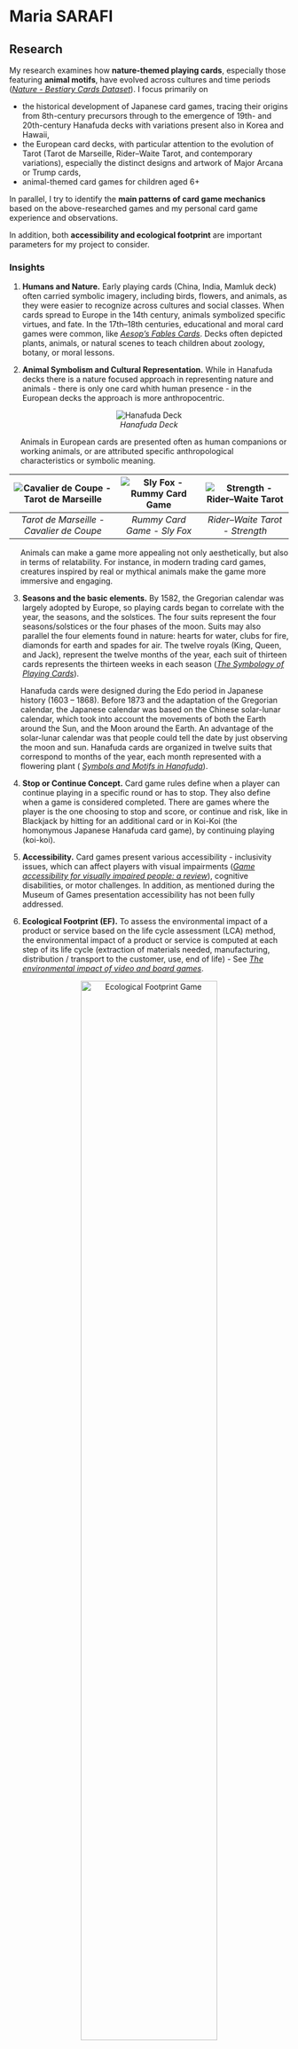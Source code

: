 # Maria SARAFI
## Research 
My research examines how <b>nature-themed playing cards</b>, especially those featuring <b>animal motifs</b>, have evolved across cultures and time periods (<i>[Nature - Bestiary Cards Dataset](https://drive.google.com/file/d/1DHTS5pODCRAs6sN-34fva-bKjNU4pooS/view?usp=share_link)</i>). I focus primarily on

- the historical development of Japanese card games, tracing their origins from 8th-century precursors through to the emergence of 19th- and 20th-century Hanafuda decks with variations present also in Korea and Hawaii,
- the European card decks, with particular attention to the evolution of Tarot (Tarot de Marseille, Rider–Waite Tarot, and contemporary variations), especially the distinct designs and artwork of Major Arcana or Trump cards,
- animal-themed card games for children aged 6+

In parallel, I try to identify the <b>main patterns of card game mechanics</b> based on the above-researched games and my personal card game experience and observations. 

In addition, both <b>accessibility and ecological footprint</b> are important parameters for my project to consider.

### Insights
1. <b>Humans and Nature.</b> Early playing cards (China, India, Mamluk deck) often carried symbolic imagery, including birds, flowers, and animals, as they were easier to recognize across cultures and social classes. When cards spread to Europe in the 14th century, animals symbolized specific virtues, and fate. In the 17th–18th centuries, educational and moral card games were common, like <i>[Aesop’s Fables Cards](https://www.wopc.co.uk/uk/aesop’s-fables)</i>. Decks often depicted plants, animals, or natural scenes to teach children about zoology, botany, or moral lessons.

2. <b>Animal Symbolism and Cultural Representation.</b> While in Hanafuda decks there is a nature focused approach in representing nature and animals - there is only one card whith human presence - in the European decks the approach is more anthropocentric.

<!-- does not work in Github
<p style="text-align: center;">
  <img src="./Images/hanafuda_deck.jpg" alt="Hanafuda Deck">
  <br>
  <em>Hanafuda Deck</em>
</p>-->

<div align="center">
  <img src="./Images/hanafuda_deck.jpg" alt="Hanafuda Deck">
  <br>
  <em>Hanafuda Deck</em>
</div>
 
<p style="margin-left: 4%;">
  Animals in European cards are presented often as human companions or working animals, or are attributed specific anthropological characteristics or symbolic meaning.
</p>

<!--<div style="display: flex; justify-content: center; gap: 10px;">
  <figure style="text-align: center;">
    <img src="./Images/Tarot_de_Marseille_Cavalier_de_Coupe.jpeg" alt="Cavalier de Coupe - Tarot de Marseille" style="height: 400px; object-fit: cover;">
    <figcaption>Tarot de Marseille - Cavalier de Coupe</figcaption>
  </figure>

  <figure style="text-align: center;">
    <img src="./Images/animal-rummy-sly-fox.jpg" alt="Sly Fox - Rummy Card Game" style="height: 400px; object-fit: cover;">
    <figcaption>Rummy Card Game - Sly Fox</figcaption>
  </figure>

  <figure style="text-align: center;">
    <img src="./Images/RWS_Tarot_08_Strength.jpg" alt="Strength - Rider–Waite Tarot" style="height: 400px; object-fit: cover;">
    <figcaption>Rider–Waite Tarot - Strength</figcaption>
  </figure>
</div>-->
| ![Cavalier de Coupe - Tarot de Marseille](./Images/Tarot_de_Marseille_Cavalier_de_Coupe.jpeg) | ![Sly Fox - Rummy Card Game](./Images/animal-rummy-sly-fox.jpg) | ![Strength - Rider–Waite Tarot](./Images/RWS_Tarot_08_Strength.jpg) |
|:-------------------------------:|:-------------------------------:|:-------------------------------:|
| *Tarot de Marseille - Cavalier de Coupe*                     | *Rummy Card Game - Sly Fox*                     | *Rider–Waite Tarot - Strength*                     |


<p style="margin-left: 4%;">
  Animals can make a game more appealing not only aesthetically, but also in terms of relatability. For instance, in modern trading card games, creatures inspired by real or mythical animals make the game more immersive and engaging. 
</p>

3. <b>Seasons and the basic elements.</b> By 1582, the Gregorian calendar was largely adopted by Europe, so playing cards began to correlate with the year, the seasons, and the solstices. The four suits represent the four seasons/solstices or the four phases of the moon. Suits may also parallel the four elements found in nature: hearts for water, clubs for fire, diamonds for earth and spades for air. The twelve royals (King, Queen, and Jack), represent the twelve months of the year, each suit of thirteen cards represents the thirteen weeks in each season (<i>[The Symbology of Playing Cards](https://www.artofplay.com/blogs/stories/the-symbology-of-playing-cards?srsltid=AfmBOoonOhSUILE-3qeU7HGa4MdvMwQP87YsS96Nl5cIul76PCY0DUE3)</i>). 

<p style="margin-left: 4%;">
  Hanafuda cards were designed during the Edo period in Japanese history (1603 – 1868). Before 1873 and the adaptation of the Gregorian calendar, the Japanese calendar was based on the Chinese solar-lunar calendar, which took into account the movements of both the Earth around the Sun, and the Moon around the Earth. An advantage of the solar-lunar calendar was that people could tell the date by just observing the moon and sun. Hanafuda cards are organized in twelve suits that correspond to months of the year, each month represented with a flowering plant (
  <a href="https://hanafudahawaii.com/2025/03/10/symbols-and-motifs-in-hanafuda/" target="_blank"> <i>Symbols and Motifs in Hanafuda</i></a>).
</p>

4. <b>Stop or Continue Concept.</b> Card game rules define when a player can continue playing in a specific round or has to stop. They also define when a game is considered completed. There are games where the player is the one choosing to stop and score, or continue and risk, like in Blackjack by hitting for an additional card or in Koi-Koi (the homonymous Japanese Hanafuda card game), by continuing playing (koi-koi).

5. <b>Accessibility.</b> Card games present various accessibility - inclusivity issues, which can affect players with visual impairments (<i>[Game accessibility for visually impaired people: a review](https://link.springer.com/article/10.1007/s00500-024-09827-4)</i>), cognitive disabilities, or motor challenges. In addition, as mentioned during the Museum of Games presentation accessibility has not been fully addressed.

6. <b>Ecological Footprint (EF).</b> To assess the environmental impact of a product or service based on the life cycle assessment (LCA) method, the environmental impact of a product or service is computed at each step of its life cycle (extraction of materials needed, manufacturing, distribution / transport to the customer, use, end of life) - See <i>[The environmental impact of video and board games](https://gamelab-lausanne.ch/the-environmental-impact-of-video-and-board-games/#:~:text=Materials%20are%20needed%20to%20build,well%20as%20transmit%20the%20data)</i>.

<!-- dores not work in GitHub>
<p style="text-align: center;">
  <img src="./Images/Ecological_Footprint_Game.jpg" alt="Ecological Footprint Game" style="width: 70%">
  <br>
  Museum of Games - Ecological Footprint Game for Children
</p>-->

<div align="center">
  <img src="./Images/Ecological_Footprint_Game.jpg" alt="Ecological Footprint Game" width=70%>
  <br>
  <em>Museum of Games - Ecological Footprint Game for Children</em>
</div>

## Koi-Koi

Koi-koi is an interactive experience where the player explores the history of animal- and nature-themed cards, including Hanafuda decks and their precursors, Tarot, standard decks, and children's card games. The player first selects three animal cards, each representing one of the primary animal environments: air, earth, and water. Next, the player chooses four plant cards, each representing one of the four seasons. These selections establish a 52-card deck and a player's profile. The three animal cards determine the "royal" figures, while the four seasonal plant cards set the four suits. Based on which cards the player selects and the extent to which they continue shuffling—risking less suitable draws—a personality and emotional profile is created, simulating Tarot mechanics.

## Keyword
Symbolism

## User Journey & Prototype

<!-- <i>[User Journey](./images/user_journey.jpeg)</i>-->

<div style="display: flex; justify-content: center; gap: 10px;">
  
  <figure style="text-align: center;">
    <img src="./Images/User-Journey.jpeg" alt="User Journey" style="height: 400px; object-fit: cover;">
    <figcaption>User Journey</figcaption>
  </figure>

  <figure style="text-align: center;">
    <img src="./Images/Protocol-01-Start.jpg" alt="Start" style="height: 400px; object-fit: cover;">
    <figcaption>Start</figcaption>
  </figure>

  <figure style="text-align: center;">
    <img src="./Images/Protocol-02-Round-1-Selection.jpg" alt="Round 1 Options" style="height: 400px; object-fit: cover;">
    <figcaption>Round 1 Options</figcaption>
  </figure>
</div>

<div style="display: flex; justify-content: center; gap: 10px;">
  <figure style="text-align: center;">
    <img src="./Images/Protocol-03-Round-01.jpg" alt="Round 1 Select 3 Animal Cards" style="height: 400px; object-fit: cover;">
    <figcaption>Round 1 - Select 3 Animal Cards</figcaption>
  </figure>

  <figure style="text-align: center;">
    <img src="./Images/Protocol-04-Round-2-Selection.jpg" alt="Round 2 Options" style="height: 400px; object-fit: cover;">
    <figcaption>Round 2 Options</figcaption>
  </figure>

  <figure style="text-align: center;">
    <img src="./Images/Protocol-05-Round-02.jpg" alt="Round 1 Select 4 Plant Cards" style="height: 400px; object-fit: cover;">
    <figcaption>Round 1 - Select 4 Plant Cards</figcaption>
  </figure>
</div>

<div style="display: flex; justify-content: center; gap: 10px;">
  <figure style="text-align: center;">
    <img src="./Images/Protocol-06-End.jpg" alt="End Result 1" style="height: 400px; object-fit: cover;">
    <figcaption>End Result 1</figcaption>
  </figure>

  <figure style="text-align: center;">
    <img src="./Images/Protocol-07-End.jpg" alt="End Result 2" style="height: 400px; object-fit: cover;">
    <figcaption>End Result 2</figcaption>
  </figure>
</div>

## Novel Combinations
1. Element Animals and Season Plants
2. Shuffle 
3. Profile
